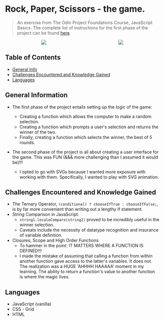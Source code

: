 # Rock, Paper, Scissors - the game.
> An exercise from The Odin Project Foundations Course, JavaScript Basics.
> The complete list of instructions for the first phase of the project can be found [here](https://github.com/gitpoint/git-point/edit/master/README.md).
<!-- > Live demo [_here_](https://www.example.com). If you have the project hosted somewhere, include the link here. -->

<div style="display: flex; justify-content: space-around; align-items: center;">
  <img src="assets/rps_desktop.gif" style="display: block; max-width: 100%">
  <img src="assets/rps_mobile.gif" style="display: block; max-width: 100%">
</div>


## Table of Contents
* [General Info](#general-information)
* [Challenges Encountered and Knowledge Gained](#challenges-encountered-and-knowledge-gained)
* [Languages](#languages)

## General Information
- The first phase of the project entails setting up the logic of the game:
    * Creating a function which allows the computer to make a random selection.
    * Creating a function which prompts a user's selection and returns the winner of the two.
    * Finally, creating a function which selects the winner, the best of 5 rounds.

- The second phase of the project is all about creating a user interface for the game. This was FUN (&&& more challenging than I assumed it would be)!!!
    * I opted to go with SVGs because I wanted more exposure with working with them. Specifically, I wanted to play with SVG animation.

## Challenges Encountered and Knowledge Gained
* The Ternary Operator,
    `(conditional) ? chooseIfTrue : chooseIfFalse;`,
    is by far more convenient than writing out a lengthy if statement.
* String Comparison in JavaScript:
    - `string1.localeCompare(string2)` proved to be incredibly useful in the winner selection.
    - Caveats include the necessity of datatype recognition and insurance of variable definition.
* Closures, Scope and High Order Functions
    - To hammer in the point: IT MATTERS WHERE A FUNCTION IS DEFINED!!!
    - I made the mistake of assuming that calling a function from within another function gave access to the latter's variables. It does not. The realization was a HUGE 'AHHHH HAAAAA' moment in my learning. The ability to return a function's value to another function is where the magic lives.

## Languages
- JavaScript (vanilla)
- CSS - Grid
- HTML
